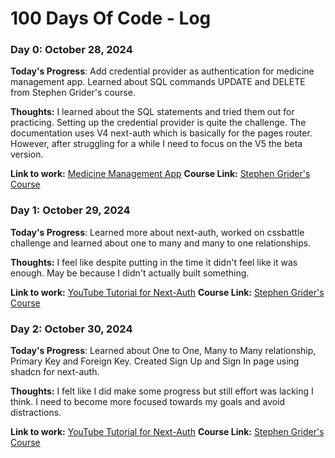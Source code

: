 # 100 Days Of Code - Log

### Day 0: October 28, 2024

**Today's Progress**: Add credential provider as authentication for medicine management app. Learned about SQL commands UPDATE and DELETE from Stephen Grider's course.

**Thoughts:** I learned about the SQL statements and tried them out for practicing. Setting up the credential provider is quite the challenge. The documentation uses V4 next-auth which is basically for the pages router. However, after struggling for a while I need to focus on the V5 the beta version. 

**Link to work:** [Medicine Management App](https://medicine-management-tau.vercel.app/)
**Course Link:** [Stephen Grider's Course](https://www.udemy.com/course/sql-and-postgresql)

### Day 1: October 29, 2024

**Today's Progress**: Learned more about next-auth, worked on cssbattle challenge and learned about one to many and many to one relationships.

**Thoughts:** I feel like despite putting in the time it didn't feel like it was enough. May be because I didn't actually built something. 

**Link to work:** [YouTube Tutorial for Next-Auth](https://www.youtube.com/watch?v=uCb-Q51Z2vQ)
**Course Link:** [Stephen Grider's Course](https://www.udemy.com/course/sql-and-postgresql)

### Day 2: October 30, 2024

**Today's Progress**: Learned about One to One, Many to Many relationship, Primary Key and Foreign Key. Created Sign Up and Sign In page using shadcn for next-auth. 

**Thoughts:** I felt like I did make some progress but still effort was lacking I think. I need to become more focused towards my goals and avoid distractions.

**Link to work:** [YouTube Tutorial for Next-Auth](https://www.youtube.com/watch?v=uCb-Q51Z2vQ)
**Course Link:** [Stephen Grider's Course](https://www.udemy.com/course/sql-and-postgresql)
